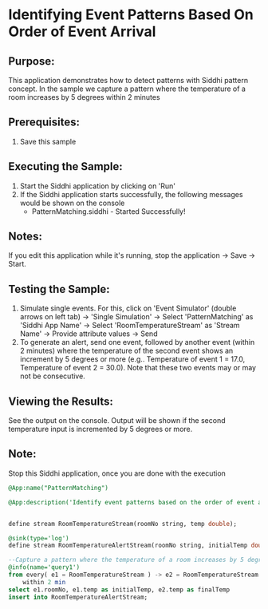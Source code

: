 # Identifying Event Patterns Based On Order of Event Arrival

## Purpose:
This application demonstrates how to detect patterns with Siddhi pattern concept. In the sample we capture a pattern where the temperature of a room increases by 5 degrees within 2 minutes

## Prerequisites:
1. Save this sample

## Executing the Sample:
1. Start the Siddhi application by clicking on 'Run'
2. If the Siddhi application starts successfully, the following messages would be shown on the console
    * PatternMatching.siddhi - Started Successfully!

## Notes:
If you edit this application while it's running, stop the application -> Save -> Start.

## Testing the Sample:
1. Simulate single events. For this, click on 'Event Simulator' (double arrows on left tab) -> 'Single Simulation' -> Select 'PatternMatching' as 'Siddhi App Name' -> Select 'RoomTemperatureStream' as 'Stream Name' -> Provide attribute values -> Send
2. To generate an alert, send one event, followed by another event (within 2 minutes) where the temperature of the second event shows an increment by 5 degrees or more (e.g.. Temperature of event 1 = 17.0, Temperature of event 2 = 30.0). Note that these two events may or may not be consecutive.

## Viewing the Results:
See the output on the console. Output will be shown if the second temperature input is incremented by 5 degrees or more.

## Note:
Stop this Siddhi application, once you are done with the execution


```sql
@App:name("PatternMatching")

@App:description('Identify event patterns based on the order of event arrival')


define stream RoomTemperatureStream(roomNo string, temp double);

@sink(type='log')
define stream RoomTemperatureAlertStream(roomNo string, initialTemp double, finalTemp double);

--Capture a pattern where the temperature of a room increases by 5 degrees within 2 minutes
@info(name='query1')
from every( e1 = RoomTemperatureStream ) -> e2 = RoomTemperatureStream [e1.roomNo == roomNo and (e1.temp + 5.0) <= temp]
    within 2 min
select e1.roomNo, e1.temp as initialTemp, e2.temp as finalTemp
insert into RoomTemperatureAlertStream;
```